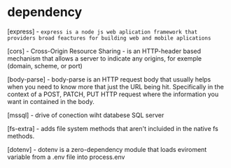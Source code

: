 # dependency

[express] - `express is a node js web aplication framework that providers broad feactures for building web and mobile aplications`

[cors] - Cross-Origin Resource Sharing - is an HTTP-header based mechanism that allows a server to indicate any origins, for exemple (domain, scheme, or port)

[body-parse] - body-parse is an HTTP request body that usually helps when you need to know more that just the URL being hit. Specifically in the context of a POST, PATCH, PUT HTTP request where the information you want in contained in the body.

[mssql] - drive of conection wiht databese SQL server 

[fs-extra] - adds file system methods that aren't incluided in the native fs methods.

[dotenv] - dotenv is a zero-dependency module that loads eviroment variable from a .env file into process.env

